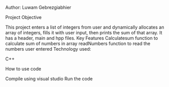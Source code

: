 

Author: Luwam Gebrezgiabhier

Project Objective

This project enters a list of integers from user and dynamically allocates an array of integers, fills it with user input, then prints the sum of that array.
It has a header, main and hpp files.
Key Features
Calculatesum function to calculate sum of numbers in array
readNumbers function  to read the numbers user entered
Technology used:

C++

How to use code

Compile using visual studio
Run the code

